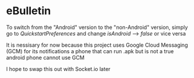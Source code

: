 # eBulletin

To switch from the "Android" version to the "non-Android" version, simply go to 
*QuickstartPreferences* and change *isAndroid* --> *false* 
or vice versa

It is nessisary for now because this project uses Google Cloud Messaging (GCM) for its notifications
a phone that can run .apk but is not a true android phone cannot use GCM

I hope to swap this out with Socket.io later
